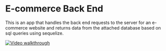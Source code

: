 # E-commerce Back End

This is an app that handles the back end requests to the server for an e-commerce website and returns data from the attached database
based on sql queries using sequelize.

[![Video walkthrough](http://img.youtube.com/vi/yJnQ3dEzIhI/0.jpg)](http://www.youtube.com/watch?v=yJnQ3dEzIhI&feature=youtu.be"screenshot.png")